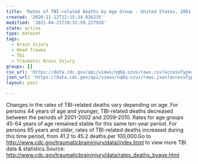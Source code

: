 ```yaml
---
title: 'Rates of TBI-related Deaths by Age Group - United States, 2001 - 2010'
created: '2020-11-12T12:15:34.026235'
modified: '2021-04-21T19:31:59.227928'
state: active
type: dataset
tags:
  - Brain Injury
  - Head Trauma
  - Tbi
  - Traumatic Brain Injury
groups: []
csv_url: 'https://data.cdc.gov/api/views/nq6q-szvs/rows.csv?accessType=DOWNLOAD'
json_url: 'https://data.cdc.gov/api/views/nq6q-szvs/rows.json?accessType=DOWNLOAD'
layout: post

---
```

Changes in the rates of TBI-related deaths vary depending on age.  For persons 44 years of age and younger, TBI-related deaths decreased between the periods of 2001-2002 and 2009-2010.  Rates for age groups 45-64 years of age remained stable for this same ten-year period.  For persons 65 years and older, rates of TBI-related deaths increased during this time period, from 41.2 to 45.2 deaths per 100,000.Go to http://www.cdc.gov/traumaticbraininjury/data/index.html to view more TBI data & statistics.Source: http://www.cdc.gov/traumaticbraininjury/data/rates_deaths_byage.html
